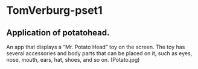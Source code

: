 # TomVerburg-pset1
## Application of potatohead.
An app that displays a “Mr. Potato Head” toy on the screen. 
The toy has several accessories and body parts that can be placed on it, such as eyes, nose, mouth, ears, hat, shoes, and so on.
(Potato.jpg)
